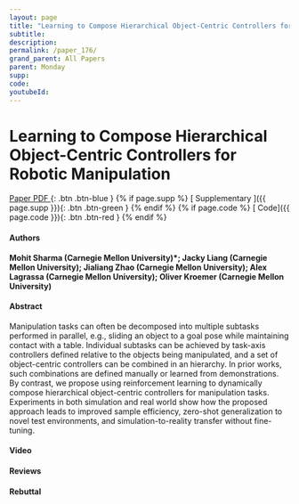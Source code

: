 ```yaml
---
layout: page
title: "Learning to Compose Hierarchical Object-Centric Controllers for Robotic Manipulation"
subtitle: 
description:
permalink: /paper_176/
grand_parent: All Papers
parent: Monday
supp: 
code: 
youtubeId: 
---
```


# Learning to Compose Hierarchical Object-Centric Controllers for Robotic Manipulation

[<i class="fa fa-file-text-o" aria-hidden="true"></i> Paper PDF ](https://drive.google.com/file/d/1_AmvLIdfusAQ3NDt0fr8taGfAImFobxe/view){: .btn .btn-blue } {% if page.supp %} [<i class="fa fa-file-text-o" aria-hidden="true"></i> Supplementary ]({{ page.supp }}){: .btn .btn-green } {% endif %} {% if page.code %} [<i class="fa fa-github" aria-hidden="true"></i> Code]({{ page.code }}){: .btn .btn-red }
{% endif %}

#### Authors
**Mohit Sharma (Carnegie Mellon University)*; Jacky  Liang (Carnegie Mellon University); Jialiang Zhao (Carnegie Mellon University); Alex  Lagrassa (Carnegie Mellon University); Oliver Kroemer (Carnegie Mellon University)**

#### Abstract
Manipulation tasks can often be decomposed into multiple subtasks performed in parallel, e.g., sliding an object to a goal pose while maintaining contact with a table.  Individual subtasks can be achieved by task-axis controllers defined relative to the objects being manipulated, and a set of object-centric controllers can be combined in an hierarchy. In prior works, such combinations are defined manually or learned from demonstrations. By contrast, we propose using reinforcement learning to dynamically compose hierarchical object-centric controllers for manipulation tasks. Experiments in both simulation and real world show how the proposed approach leads to improved sample efficiency, zero-shot generalization to novel test environments, and simulation-to-reality transfer without fine-tuning.

#### Video 

#### Reviews

#### Rebuttal

